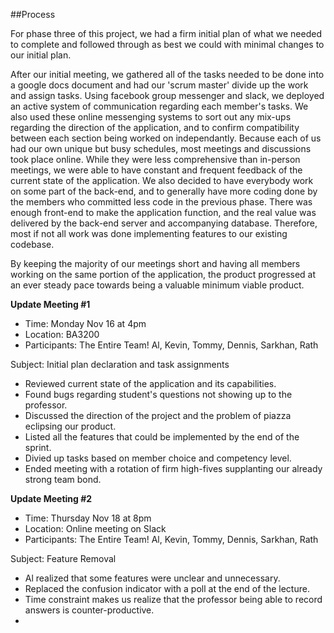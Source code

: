 
##Process

For phase three of this project, we had a firm initial plan of what we needed to complete and followed through as best we could with minimal changes to our initial plan.

After our initial meeting, we gathered all of the tasks needed to be done into a google docs document and had our 'scrum master' divide up the work and assign tasks. Using facebook group messenger and slack, we deployed an active system of communication regarding each member's tasks. We also used these online messenging systems to sort out any mix-ups regarding the direction of the application, and to confirm compatibility between each section being worked on independantly. Because each of us had our own unique but busy schedules, most meetings and discussions took place online. While they were less comprehensive than in-person meetings, we were able to have constant and frequent feedback of the current state of the application. We also decided to have everybody work on some part of the back-end, and to generally have more coding done by the members who committed less code in the previous phase. There was enough front-end to make the application function, and the real value was delivered by the back-end server and accompanying database. Therefore, most if not all work was done implementing features to our existing codebase.

By keeping the majority of our meetings short and having all members working on the same portion of the application, the product progressed at an ever steady pace towards being a valuable minimum viable product.



**Update Meeting #1**
* Time: Monday Nov 16 at 4pm
* Location: BA3200
* Participants: The Entire Team! Al, Kevin, Tommy, Dennis, Sarkhan, Rath

Subject: Initial plan declaration and task assignments
- Reviewed current state of the application and its capabilities.
- Found bugs regarding student's questions not showing up to the professor.
- Discussed the direction of the project and the problem of piazza eclipsing our product. 
- Listed all the features that could be implemented by the end of the sprint.
- Divied up tasks based on member choice and competency level.
- Ended meeting with a rotation of firm high-fives supplanting our already strong team bond.

**Update Meeting #2**
* Time: Thursday Nov 18 at 8pm
* Location: Online meeting on Slack
* Participants: The Entire Team! Al, Kevin, Tommy, Dennis, Sarkhan, Rath

Subject: Feature Removal 
- Al realized that some features were unclear and unnecessary.
- Replaced the confusion indicator with a poll at the end of the lecture.
- Time constraint makes us realize that the professor being able to record answers is counter-productive.
- 